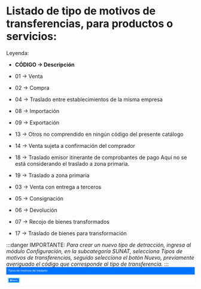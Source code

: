 # Listado de tipo de motivos de transferencias, para productos o servicios:

Leyenda:

* **CÓDIGO → Descripción**

* 01 → Venta
* 02 → Compra
* 04 → Traslado entre establecimientos de la misma empresa
* 08 → Importación
* 09 → Exportación
* 13 → Otros no comprendido en ningún código del presente catálogo
* 14 → Venta sujeta a confirmación del comprador
* 18 → Traslado emisor itinerante de comprobantes de pago Aquí no se está considerando el traslado a zona primaria.
* 19 → Traslado a zona primaria
* 03 → Venta con entrega a terceros
* 05 →  Consignación
* 06 → Devolución
* 07 → Recojo de bienes transformados
* 17 → Traslado de bienes para transformación

:::danger IMPORTANTE:
*Para crear un nuevo tipo de detracción, ingresa al módulo Configuración, en la subcategoría SUNAT, selecciona Tipos de motivos de transferencias, seguido selecciona el botón Nuevo, previamente averiguado el código que corresponde al tipo de transferencia.*
:::
![Alt text](img/Sunat-avanzado-1.jpeg)
